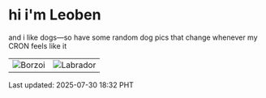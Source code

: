 # hi i'm Leoben

and i like dogs—so have some random dog pics that change whenever my CRON feels like it

|  |  |
|--------|----------|
| ![Borzoi](https://random-dog-vercel.vercel.app/api/random-borzoi?v=1753871558) | ![Labrador](https://random-dog-vercel.vercel.app/api/random-labrador?v=1753871558) |

Last updated: 2025-07-30 18:32 PHT
